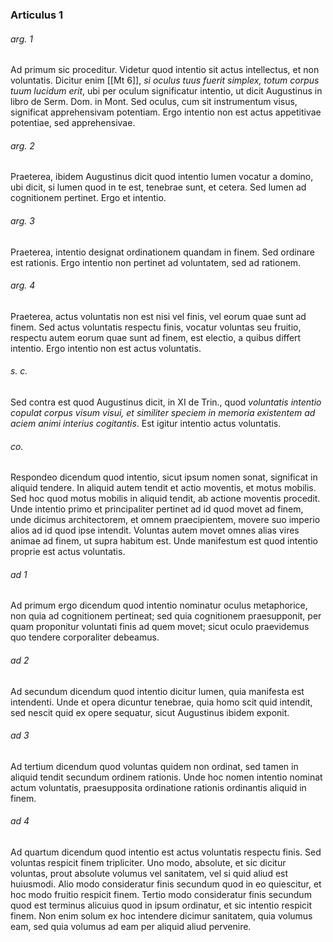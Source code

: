 ### Articulus 1

###### arg. 1
Ad primum sic proceditur. Videtur quod intentio sit actus intellectus, et non voluntatis. Dicitur enim [[Mt 6]], *si oculus tuus fuerit simplex, totum corpus tuum lucidum erit*, ubi per oculum significatur intentio, ut dicit Augustinus in libro de Serm. Dom. in Mont. Sed oculus, cum sit instrumentum visus, significat apprehensivam potentiam. Ergo intentio non est actus appetitivae potentiae, sed apprehensivae.

###### arg. 2
Praeterea, ibidem Augustinus dicit quod intentio lumen vocatur a domino, ubi dicit, si lumen quod in te est, tenebrae sunt, et cetera. Sed lumen ad cognitionem pertinet. Ergo et intentio.

###### arg. 3
Praeterea, intentio designat ordinationem quandam in finem. Sed ordinare est rationis. Ergo intentio non pertinet ad voluntatem, sed ad rationem.

###### arg. 4
Praeterea, actus voluntatis non est nisi vel finis, vel eorum quae sunt ad finem. Sed actus voluntatis respectu finis, vocatur voluntas seu fruitio, respectu autem eorum quae sunt ad finem, est electio, a quibus differt intentio. Ergo intentio non est actus voluntatis.

###### s. c.
Sed contra est quod Augustinus dicit, in XI de Trin., quod *voluntatis intentio copulat corpus visum visui, et similiter speciem in memoria existentem ad aciem animi interius cogitantis*. Est igitur intentio actus voluntatis.

###### co.
Respondeo dicendum quod intentio, sicut ipsum nomen sonat, significat in aliquid tendere. In aliquid autem tendit et actio moventis, et motus mobilis. Sed hoc quod motus mobilis in aliquid tendit, ab actione moventis procedit. Unde intentio primo et principaliter pertinet ad id quod movet ad finem, unde dicimus architectorem, et omnem praecipientem, movere suo imperio alios ad id quod ipse intendit. Voluntas autem movet omnes alias vires animae ad finem, ut supra habitum est. Unde manifestum est quod intentio proprie est actus voluntatis.

###### ad 1
Ad primum ergo dicendum quod intentio nominatur oculus metaphorice, non quia ad cognitionem pertineat; sed quia cognitionem praesupponit, per quam proponitur voluntati finis ad quem movet; sicut oculo praevidemus quo tendere corporaliter debeamus.

###### ad 2
Ad secundum dicendum quod intentio dicitur lumen, quia manifesta est intendenti. Unde et opera dicuntur tenebrae, quia homo scit quid intendit, sed nescit quid ex opere sequatur, sicut Augustinus ibidem exponit.

###### ad 3
Ad tertium dicendum quod voluntas quidem non ordinat, sed tamen in aliquid tendit secundum ordinem rationis. Unde hoc nomen intentio nominat actum voluntatis, praesupposita ordinatione rationis ordinantis aliquid in finem.

###### ad 4
Ad quartum dicendum quod intentio est actus voluntatis respectu finis. Sed voluntas respicit finem tripliciter. Uno modo, absolute, et sic dicitur voluntas, prout absolute volumus vel sanitatem, vel si quid aliud est huiusmodi. Alio modo consideratur finis secundum quod in eo quiescitur, et hoc modo fruitio respicit finem. Tertio modo consideratur finis secundum quod est terminus alicuius quod in ipsum ordinatur, et sic intentio respicit finem. Non enim solum ex hoc intendere dicimur sanitatem, quia volumus eam, sed quia volumus ad eam per aliquid aliud pervenire.

